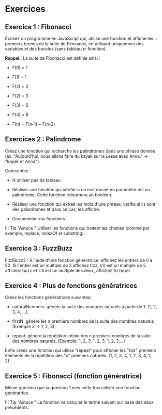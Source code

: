 # Exercices


## Exercice 1 :  Fibonacci

Écrivez un programme en JavaScript qui, utilise une fonction et affiche les `n` premiers termes de la suite de Fibonacci, en utilisant uniquement des variables et des boucles (sans tableau ni fonction).

**Rappel** : La suite de Fibonacci est définie ainsi :

- F(0) = 1 

- F(1) = 1 

- F(2) = 2

- F(2) = 3

- F(3) = 5

- F(4) = 8

- F(n) = F(n-1) + F(n-2)

## Exercices 2 : Palindrome

Créez une fonction qui recherche les palindromes dans une phrase donnée. (ex: "Aujourd'hui, nous allons faire du kayak sur la Lesse avec Anna." => "kayak et Anna").

Contraintes :

- N'utiliser pas de tableau

- Réaliser une fonction qui vérifie si un mot donné en paramètre est un palindrome. Cette fonction retournera un booléen.

- Réaliser une fonction qui extrait les mots d'une phrase, vérifie si ils sont des palindromes et dans ce cas, les affiche.

- Documenter vos fonctions

!!! Tip "Astuce "
    Utiliser les fonctions qui traitent les chaines (comme par exemple, replace, indexOf et substring).

## Exercice 3 : FuzzBuzz
FizzBuzz2 : À l'aide d'une fonction génératrice, affichez les entiers de 0 à 50. Si l'entier est un multiple de 3 affichez fizz, s'il est un multiple de 5 affichez buzz et s'il est un multiple des deux, affichez fizzbuzz. 

## Exercice 4 :  Plus de fonctions génératrices
Créez les fonctions génératrices suivantes:

- naturalNumbers: génére la suite des nombres naturels à partir de 1. (1, 2, 3, 4, ...),

- firstN: génère les n premiers nombres de la suite des nombres naturels (Exemple 3 => 1, 2, 3),

- repeat: génère la répétition infinie des n premiers nombres de la suite des nombres naturels. (Exemple: 1, 2, 3, 1, 2, 3, 1, 2, 3,...)

Enfin créez une fonction qui utilise "repeat" pour afficher les "nbr" premiers éléments de la répétition des "x" premiers naturels. (1, 2, 3, 4, 1, 2, 3, 4, 1, 2).


## Exercice 5 : Fibonacci (fonction génératrice)
Même question que la question 1 mes cette fois utilsier une fonction génératrice.

!!! Tip "Astuce "
    La fonction va calculer le terme suivant sur base des deux précédents.
